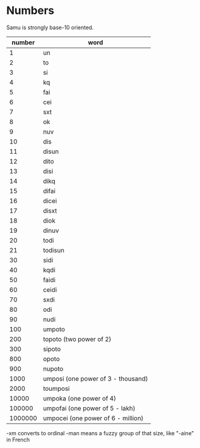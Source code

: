 # Numbers

Samu is strongly base-10 oriented.

number | word
--- | ---
1 | un
2 | to
3 | si
4 | kq
5 | fai
6 | cei
7 | sxt
8 | ok
9 | nuv
10 | dis
11 | disun
12 | dito
13 | disi
14 | dikq
15 | difai
16 | dicei
17 | disxt
18 | diok
19 | dinuv
20 | todi
21 | todisun
30 | sidi
40 | kqdi
50 | faidi
60 | ceidi
70 | sxdi
80 | odi
90 | nudi
100 | umpoto 
200 | topoto (two power of 2)
300 | sipoto
800 | opoto
900 | nupoto
1000 | umposi (one power of 3 - thousand)
2000 | toumposi
10000 | umpoka (one power of 4)
100000 | umpofai (one power of 5 - lakh)
1000000 | umpocei (one power of 6 - million)

-xm converts to ordinal
-man means a fuzzy group of that size, like "-aine" in French
 
